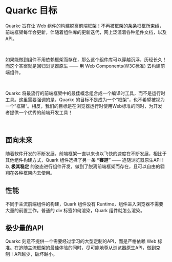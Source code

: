 # Quarkc 目标

<P>Quarkc 旨在让 Web 组件的构建脱离前端框架！不再被框架的条条框框所束缚，前端框架每年会更新，伴随着组件库的更新迭代，网上泛滥着各种组件文档，以及API。</p>
<br/>
<p>
如果能做到组件不用依赖框架而存在，那么这个组件库可以穿越沉浮，历经长久！而这个答案就是回归浏览器原生 —— 用 Web Components(W3C标准) 去构建前端组件。
</p>
<br/>
<p>
Quarkc 将最流行的前端框架中的最佳概念组合成一个编译时工具，而不是运行时工具。这里需要强调的是，Quarkc 的目标不是成为一个“框架”，也不希望被视为一个”框架“。相反，我们的目标是在浏览器运行时使用Web标准的同时，为开发者提供一个优秀的前端开发工具！
</p>
<br/>

## 面向未来

<p>
随着软件开发的不断发展，前端框架一直以来也以飞快的速度在不断发展，相比于其他组件构建方式，Quark 组件选择了另一条 <b>“赛道”</b> —— 追随浏览器原生API！以 <b>极其稳定</b> 的姿态进行组件开发，做到了脱离前端框架而存在，且可以自由的翱翔在各种框架内去使用。
</p>

## 性能

不同于主流前端组件的构建，Quark 组件没有 Runtime，组件进入浏览器不需要大量的前置工作。普通的 div 标签如何渲染，Quark 组件就怎么渲染。

## 极少量的API

Quarkc 刻意不提供一个需要经过学习的大型定制的API，而是严格依赖 Web 标准。在追随主流框架的最佳体验的同时，尽可能地尊从浏览器原生API，做到克制！API越少，破坏越小。
